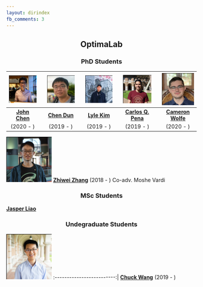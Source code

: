```yaml
---
layout: dirindex
fb_comments: 3
---
```


<center> <h2>OptimaLab</h2> </center>

<center> <h3>PhD Students</h3> </center>


![John Chen](/group/john_chen.png)  |  |  ![Chen Dun](/group/chen_dun.png)  |  | ![Lyle Kim](/group/lyle_kim.png)  | |  ![Carlos Quintero Pena](/group/carlos_quintero.png) | |   ![Cameron Wolfe](/group/cameron_wolfe.png)
:-------------------------:|:----:|:-------------------------:|:----:|:-------------------------:|:----:|:-------------------------:|:----:|:-------------------------:
[**John Chen**](https://johnchenresearch.github.io/)  | | [**Chen Dun**]()   | | [**Lyle Kim**](https://jlylekim.github.io/) | | [**Carlos Q. Pena**](https://carlosquinterop.github.io/)  | | [**Cameron Wolfe**](https://wolfecameron.github.io/)   
(2020 - )   |  |    (2019 - )  |  | (2019 - ) | | (2019 - )   |  |    (2020 - ) 

![Zhiwei Zhang](/group/zhiwei_zhang.png)
[**Zhiwei Zhang**](https://www.cs.rice.edu/~zz59/) 
(2018 - ) 
Co-adv. Moshe Vardi

<center> <h3>MSc Students</h3> </center>

[**Jasper Liao**]()

<center> <h3>Undegraduate Students</h3> </center>

![Chuck Wang](/group/chuck_wang.png)
:-------------------------:|
[**Chuck Wang**](http://wangqihan.com/)
(2019 - )
